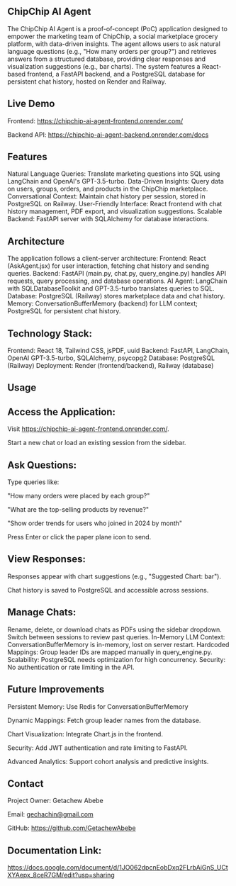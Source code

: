 ## ChipChip AI Agent

The ChipChip AI Agent is a proof-of-concept (PoC) application designed to empower the marketing team of ChipChip, a social marketplace grocery platform, with data-driven insights. The agent allows users to ask natural language questions (e.g., "How many orders per group?") and retrieves answers from a structured database, providing clear responses and visualization suggestions (e.g., bar charts). The system features a React-based frontend, a FastAPI backend, and a PostgreSQL database for persistent chat history, hosted on Render and Railway.

## Live Demo

Frontend: https://chipchip-ai-agent-frontend.onrender.com/

Backend API: https://chipchip-ai-agent-backend.onrender.com/docs

## Features

Natural Language Queries: Translate marketing questions into SQL using LangChain and OpenAI's GPT-3.5-turbo.
Data-Driven Insights: Query data on users, groups, orders, and products in the ChipChip marketplace.
Conversational Context: Maintain chat history per session, stored in PostgreSQL on Railway.
User-Friendly Interface: React frontend with chat history management, PDF export, and visualization suggestions.
Scalable Backend: FastAPI server with SQLAlchemy for database interactions.

## Architecture

The application follows a client-server architecture:
Frontend: React (AskAgent.jsx) for user interaction, fetching chat history and sending queries.
Backend: FastAPI (main.py, chat.py, query_engine.py) handles API requests, query processing, and database operations.
AI Agent: LangChain with SQLDatabaseToolkit and GPT-3.5-turbo translates queries to SQL.
Database: PostgreSQL (Railway) stores marketplace data and chat history.
Memory: ConversationBufferMemory (backend) for LLM context; PostgreSQL for persistent chat history.

## Technology Stack:

Frontend: React 18, Tailwind CSS, jsPDF, uuid
Backend: FastAPI, LangChain, OpenAI GPT-3.5-turbo, SQLAlchemy, psycopg2
Database: PostgreSQL (Railway)
Deployment: Render (frontend/backend), Railway (database)

## Usage

## Access the Application:

Visit https://chipchip-ai-agent-frontend.onrender.com/.

Start a new chat or load an existing session from the sidebar.

## Ask Questions:

Type queries like:

"How many orders were placed by each group?"

"What are the top-selling products by revenue?"

"Show order trends for users who joined in 2024 by month"

Press Enter or click the paper plane icon to send.

## View Responses:

Responses appear with chart suggestions (e.g., "Suggested Chart: bar").

Chat history is saved to PostgreSQL and accessible across sessions.

## Manage Chats:

Rename, delete, or download chats as PDFs using the sidebar dropdown.
Switch between sessions to review past queries.
In-Memory LLM Context: ConversationBufferMemory is in-memory, lost on server restart.
Hardcoded Mappings: Group leader IDs are mapped manually in query_engine.py.
Scalability: PostgreSQL needs optimization for high concurrency.
Security: No authentication or rate limiting in the API.

## Future Improvements

Persistent Memory: Use Redis for ConversationBufferMemory

Dynamic Mappings: Fetch group leader names from the database.

Chart Visualization: Integrate Chart.js in the frontend.

Security: Add JWT authentication and rate limiting to FastAPI.

Advanced Analytics: Support cohort analysis and predictive insights.

## Contact

Project Owner: Getachew Abebe

Email: gechachin@gmail.com

GitHub: https://github.com/GetachewAbebe


## Documentation Link: 

https://docs.google.com/document/d/1JO062dpcnEobDxq2FLrbAiGnS_UCtXYAepx_8ceR7GM/edit?usp=sharing
